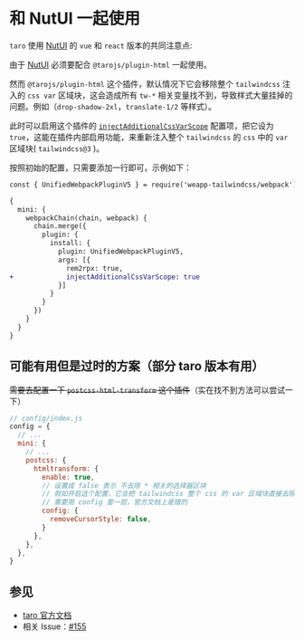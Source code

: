 # 和 NutUI 一起使用

`taro` 使用 [NutUI](https://nutui.jd.com) 的 `vue` 和 `react` 版本的共同注意点:

由于 [NutUI](https://nutui.jd.com) 必须要配合 `@tarojs/plugin-html` 一起使用。

然而 `@tarojs/plugin-html` 这个插件，默认情况下它会移除整个 `tailwindcss` 注入的 `css var` 区域块，这会造成所有 `tw-*` 相关变量找不到，导致样式大量挂掉的问题。例如（`drop-shadow-2xl`，`translate-1/2` 等样式）。

此时可以启用这个插件的 [`injectAdditionalCssVarScope`](/docs/api/interfaces/UserDefinedOptions#injectadditionalcssvarscope) 配置项，把它设为 `true`，这能在插件内部启用功能，来重新注入整个 `tailwindcss` 的 `css` 中的 `var` 区域块( `tailwindcss@3` )。

按照初始的配置，只需要添加一行即可，示例如下：

```diff
const { UnifiedWebpackPluginV5 } = require('weapp-tailwindcss/webpack')

{
  mini: {
    webpackChain(chain, webpack) {
      chain.merge({
        plugin: {
          install: {
            plugin: UnifiedWebpackPluginV5,
            args: [{
              rem2rpx: true,
+             injectAdditionalCssVarScope: true
            }]
          }
        }
      })
    }
  }
}
```


## 可能有用但是过时的方案（部分 taro 版本有用）

~~需要去配置一下 `postcss-html-transform` 这个插件~~（实在找不到方法可以尝试一下）

```js
// config/index.js
config = {
  // ...
  mini: {
    // ...
    postcss: {
      htmltransform: {
        enable: true,
        // 设置成 false 表示 不去除 * 相关的选择器区块
        // 假如开启这个配置，它会把 tailwindcss 整个 css 的 var 区域块直接去除掉
        // 需要用 config 套一层，官方文档上是错的
        config: {
          removeCursorStyle: false,
        }
      },
    },
  },
}
```

## 参见

- [taro 官方文档](https://taro-docs.jd.com/docs/use-h5#插件-postcss-配置项)
- 相关 Issue：[#155](https://github.com/sonofmagic/weapp-tailwindcss-webpack-plugin/issues/155)
